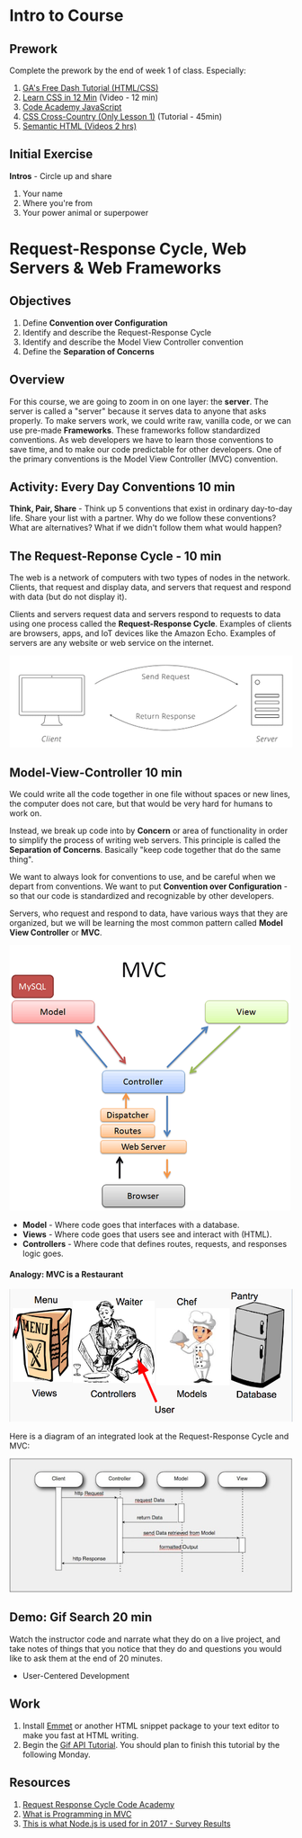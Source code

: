 # Intro to Course

## Prework

Complete the prework by the end of week 1 of class. Especially:

1. [GA's Free Dash Tutorial (HTML/CSS)](https://dash.generalassemb.ly/)
1. [Learn CSS in 12 Min](https://www.youtube.com/watch?v=0afZj1G0BIE) (Video - 12 min)
1. [Code Academy JavaScript](https://www.codecademy.com/learn/introduction-to-javascript)
1. [CSS Cross-Country (Only Lesson 1)](https://www.codeschool.com/courses/css-cross-country) (Tutorial - 45min)
1. [Semantic HTML (Videos 2 hrs)](https://www.youtube.com/playlist?list=PLWjCJDeWfDdc0Sp_DinOWnodw3KnWCwc1)

## Initial Exercise

**Intros** - Circle up and share
  1. Your name
  1. Where you're from
  1. Your power animal or superpower

# Request-Response Cycle, Web Servers & Web Frameworks

## Objectives

1. Define **Convention over Configuration**
1. Identify and describe the Request-Response Cycle
1. Identify and describe the Model View Controller convention
1. Define the **Separation of Concerns**

## Overview

For this course, we are going to zoom in on one layer: the **server**. The server is called a "server" because it serves data to anyone that asks properly. To make servers work, we could write raw, vanilla code, or we can use pre-made **Frameworks**. These frameworks follow standardized conventions. As web developers we have to learn those conventions to save time, and to make our code predictable for other developers. One of the primary conventions is the Model View Controller (MVC) convention.

## Activity: Every Day Conventions 10 min

**Think, Pair, Share** - Think up 5 conventions that exist in ordinary day-to-day life. Share your list with a partner. Why do we follow these conventions? What are alternatives? What if we didn't follow them what would happen?

## The Request-Reponse Cycle - 10 min

The web is a network of computers with two types of nodes in the network. Clients, that request and display data, and servers that request and respond with data (but do not display it).

Clients and servers request data and servers respond to requests to data using one process called the **Request-Response Cycle**. Examples of clients are browsers, apps, and IoT devices like the Amazon Echo. Examples of servers are any website or web service on the internet.

![Request-Response](assets/req-res.gif)


## Model-View-Controller 10 min

We could write all the code together in one file without spaces or new lines, the computer does not care, but that would be very hard for humans to work on.

Instead, we break up code into by **Concern** or area of functionality in order to simplify the process of writing web servers. This principle is called the **Separation of Concerns**. Basically "keep code together that do the same thing".

We want to always look for conventions to use, and be careful when we depart from conventions. We want to put **Convention over Configuration** - so that our code is standardized and recognizable by other developers.

Servers, who request and respond to data, have various ways that they are organized, but we will be learning the most common pattern called **Model View Controller** or **MVC**.

![MVC](assets/mvc-simple.png)

* **Model** - Where code goes that interfaces with a database.
* **Views** - Where code goes that users see and interact with (HTML).
* **Controllers** - Where code that defines routes, requests, and responses logic goes.

#### Analogy: MVC is a Restaurant

![Restaurant](assets/restaurant.png)

Here is a diagram of an integrated look at the Request-Response Cycle and MVC:

![mvc req res](assets/mvc-req-res.jpeg)

## Demo: Gif Search 20 min

Watch the instructor code and narrate what they do on a live project, and take notes of things that you notice that they do and questions you would like to ask them at the end of 20 minutes.

  - User-Centered Development

## Work

1. Install [Emmet](https://emmet.io/) or another HTML snippet package to your text editor to make you fast at HTML writing.
1. Begin the [Gif API Tutorial](https://www.makeschool.com/academy/track/gif-search-app-ynu). You should plan to finish this tutorial by the following Monday.

## Resources

1. [Request Response Cycle Code Academy](https://www.codecademy.com/articles/request-response-cycle-static)
1. [What is Programming in MVC](https://www.youtube.com/watch?v=1IsL6g2ixak)
1. [This is what Node.js is used for in 2017 - Survey Results](https://blog.risingstack.com/what-is-node-js-used-for-2017-survey/)
